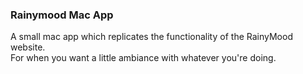 ### Rainymood Mac App

A small mac app which replicates the functionality of the RainyMood website.  
For when you want a little ambiance with whatever you're doing.  

